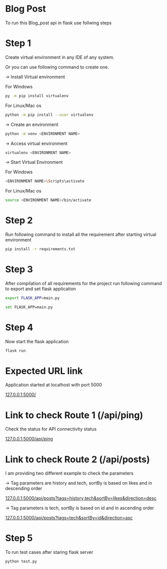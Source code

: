 # Blog Post
To run this Blog_post api in flask use follwing steps

# Step 1
Create virtual environment in any IDE of any system.

Or you can use following command to create one.

-> Install Virtual environment

For Windows
```bash
py -m pip install virtualenv
```
For Linux/Mac os
```bash
python -m pip install --user virtualenv
```


-> Create an environment
```bash
python -m venv <ENVIRONMENT NAME>
```
-> Access virtual environment
```bash
virtualenv <ENVIRONMENT NAME>
```
-> Start Virtual Environment 

For Windows
```bash
<ENVIRONMENT NAME>\Scripts\activate
```
For Linux/Mac os
```bash
source <ENVIRONMENT NAME>/bin/activate
```

# Step 2
Run following command to install all the requirement after starting virtual environment
```bash
pip install -r requirements.txt
```
# Step 3
After compilation of all requirements for the project run following command to export and set flask application
```bash
export FLASK_APP=main.py 
```
```bash
set FLASK_APP=main.py
```

# Step 4
Now start the flask application
```bash
flask run
```



# Expected URL link
Application started at localhost with port 5000

[127.0.0.1:5000/]( 127.0.0.1:5000/ )


# Link to check Route 1 (/api/ping)
Check the status for API connectivity status

[127.0.0.1:5000/api/ping]( 127.0.0.1:5000/api/ping )

# Link to check Route 2 (/api/posts)
I am providing two different example to check the parameters

-> Tag parameters are history and tech, sortBy is based on likes and in descending order 

[127.0.0.1:5000/api/posts?tags=history,tech&sortBy=likes&direction=desc]( 127.0.0.1:5000/api/posts?tags=history,tech&sortBy=likes&direction=desc )

-> Tag parameters is tech, sortBy is based on id and in ascending order 

[127.0.0.1:5000/api/posts?tags=tech&sortBy=id&direction=asc]( 127.0.0.1:5000/api/posts?tags=tech&sortBy=id&direction=asc )

# Step 5
To run test cases after staring flask server
```bash
python test.py
```
